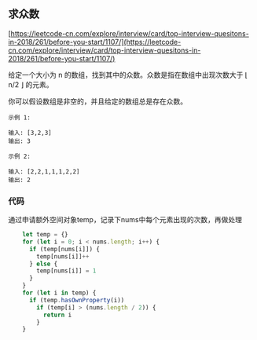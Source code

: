 ## 求众数

[https://leetcode-cn.com/explore/interview/card/top-interview-quesitons-in-2018/261/before-you-start/1107/](https://leetcode-cn.com/explore/interview/card/top-interview-quesitons-in-2018/261/before-you-start/1107/)


给定一个大小为 n 的数组，找到其中的众数。众数是指在数组中出现次数大于 ⌊ n/2 ⌋ 的元素。

你可以假设数组是非空的，并且给定的数组总是存在众数。

```
示例 1:

输入: [3,2,3]
输出: 3
```

```
示例 2:

输入: [2,2,1,1,1,2,2]
输出: 2
```

### 代码

通过申请额外空间对象temp，记录下nums中每个元素出现的次数，再做处理


```javascript
    let temp = {}
    for (let i = 0; i < nums.length; i++) {
      if (temp[nums[i]]) {
        temp[nums[i]]++
      } else {
        temp[nums[i]] = 1
      }
    }
    for (let i in temp) {
      if (temp.hasOwnProperty(i))
        if (temp[i] > (nums.length / 2)) {
          return i
        }
    }
```
    
    